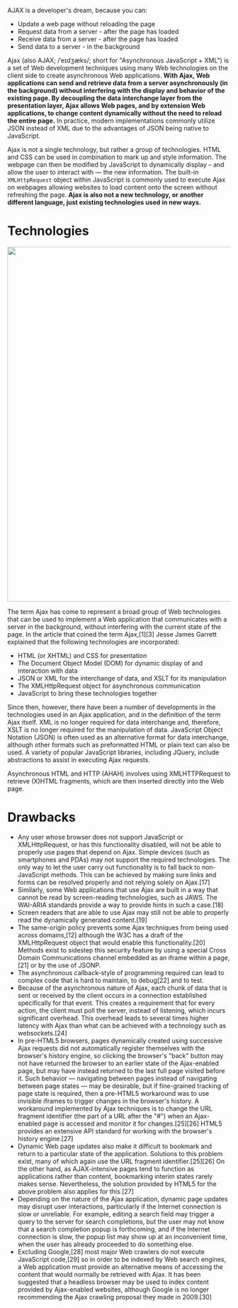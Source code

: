 AJAX is a developer's dream, because you can:

* Update a web page without reloading the page
* Request data from a server - after the page has loaded
* Receive data from a server - after the page has loaded
* Send data to a server - in the background

Ajax (also AJAX; /ˈeɪdʒæks/; short for "Asynchronous JavaScript + XML") is a set of Web development techniques using many Web technologies on the client side to create asynchronous Web applications. __With Ajax, Web applications can send and retrieve data from a server asynchronously (in the background) without interfering with the display and behavior of the existing page. By decoupling the data interchange layer from the presentation layer, Ajax allows Web pages, and by extension Web applications, to change content dynamically without the need to reload the entire page.__ In practice, modern implementations commonly utilize JSON instead of XML due to the advantages of JSON being native to JavaScript.

Ajax is not a single technology, but rather a group of technologies. HTML and CSS can be used in combination to mark up and style information. The webpage can then be modified by JavaScript to dynamically display – and allow the user to interact with — the new information. The built-in ```XMLHttpRequest``` object within JavaScript is commonly used to execute Ajax on webpages allowing websites to load content onto the screen without refreshing the page. __Ajax is also not a new technology, or another different language, just existing technologies used in new ways.__

# Technologies

<img src="https://upload.wikimedia.org/wikipedia/commons/thumb/0/0b/Ajax-vergleich-en.svg/600px-Ajax-vergleich-en.svg.png" width="600" height="800">

The term Ajax has come to represent a broad group of Web technologies that can be used to implement a Web application that communicates with a server in the background, without interfering with the current state of the page. In the article that coined the term Ajax,[1][3] Jesse James Garrett explained that the following technologies are incorporated:

* HTML (or XHTML) and CSS for presentation
* The Document Object Model (DOM) for dynamic display of and interaction with data
* JSON or XML for the interchange of data, and XSLT for its manipulation
* The XMLHttpRequest object for asynchronous communication
* JavaScript to bring these technologies together

Since then, however, there have been a number of developments in the technologies used in an Ajax application, and in the definition of the term Ajax itself. XML is no longer required for data interchange and, therefore, XSLT is no longer required for the manipulation of data. JavaScript Object Notation (JSON) is often used as an alternative format for data interchange, although other formats such as preformatted HTML or plain text can also be used. A variety of popular JavaScript libraries, including JQuery, include abstractions to assist in executing Ajax requests.

Asynchronous HTML and HTTP (AHAH) involves using XMLHTTPRequest to retrieve (X)HTML fragments, which are then inserted directly into the Web page.

# Drawbacks

* Any user whose browser does not support JavaScript or XMLHttpRequest, or has this functionality disabled, will not be able to properly use pages that depend on Ajax. Simple devices (such as smartphones and PDAs) may not support the required technologies. The only way to let the user carry out functionality is to fall back to non-JavaScript methods. This can be achieved by making sure links and forms can be resolved properly and not relying solely on Ajax.[17]
* Similarly, some Web applications that use Ajax are built in a way that cannot be read by screen-reading technologies, such as JAWS. The WAI-ARIA standards provide a way to provide hints in such a case.[18]
* Screen readers that are able to use Ajax may still not be able to properly read the dynamically generated content.[19]
* The same-origin policy prevents some Ajax techniques from being used across domains,[12] although the W3C has a draft of the XMLHttpRequest object that would enable this functionality.[20] Methods exist to sidestep this security feature by using a special Cross Domain Communications channel embedded as an iframe within a page,[21] or by the use of JSONP.
* The asynchronous callback-style of programming required can lead to complex code that is hard to maintain, to debug[22] and to test.
* Because of the asynchronous nature of Ajax, each chunk of data that is sent or received by the client occurs in a connection established specifically for that event. This creates a requirement that for every action, the client must poll the server, instead of listening, which incurs significant overhead. This overhead leads to several times higher latency with Ajax than what can be achieved with a technology such as websockets.[24]
* In pre-HTML5 browsers, pages dynamically created using successive Ajax requests did not automatically register themselves with the browser's history engine, so clicking the browser's "back" button may not have returned the browser to an earlier state of the Ajax-enabled page, but may have instead returned to the last full page visited before it. Such behavior — navigating between pages instead of navigating between page states — may be desirable, but if fine-grained tracking of page state is required, then a pre-HTML5 workaround was to use invisible iframes to trigger changes in the browser's history. A workaround implemented by Ajax techniques is to change the URL fragment identifier (the part of a URL after the "#") when an Ajax-enabled page is accessed and monitor it for changes.[25][26] HTML5 provides an extensive API standard for working with the browser's history engine.[27]
* Dynamic Web page updates also make it difficult to bookmark and return to a particular state of the application. Solutions to this problem exist, many of which again use the URL fragment identifier.[25][26] On the other hand, as AJAX-intensive pages tend to function as applications rather than content, bookmarking interim states rarely makes sense. Nevertheless, the solution provided by HTML5 for the above problem also applies for this.[27]
* Depending on the nature of the Ajax application, dynamic page updates may disrupt user interactions, particularly if the Internet connection is slow or unreliable. For example, editing a search field may trigger a query to the server for search completions, but the user may not know that a search completion popup is forthcoming, and if the Internet connection is slow, the popup list may show up at an inconvenient time, when the user has already proceeded to do something else.
* Excluding Google,[28] most major Web crawlers do not execute JavaScript code,[29] so in order to be indexed by Web search engines, a Web application must provide an alternative means of accessing the content that would normally be retrieved with Ajax. It has been suggested that a headless browser may be used to index content provided by Ajax-enabled websites, although Google is no longer recommending the Ajax crawling proposal they made in 2009.[30]
